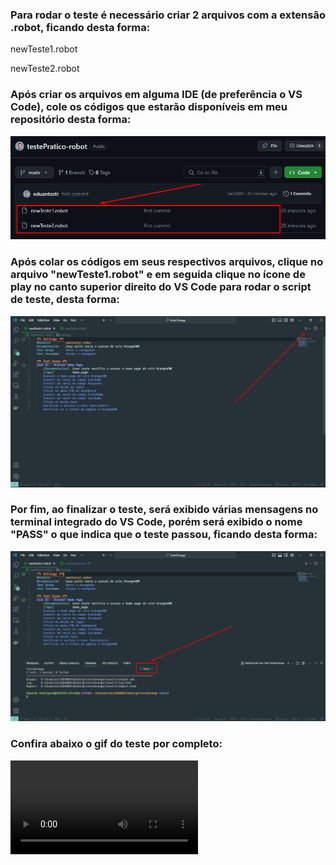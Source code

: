 ### Para rodar o teste é necessário criar 2 arquivos com a extensão .robot, ficando desta forma:

newTeste1.robot

newTeste2.robot

### Após criar os arquivos em alguma IDE (de preferência o VS Code), cole os códigos que estarão disponíveis em meu repositório desta forma:
![alt text](image.png)

### Após colar os códigos em seus respectivos arquivos, clique no arquivo "newTeste1.robot" e em seguida clique no ícone de play no canto superior direito do VS Code para rodar o script de teste, desta forma:
![alt text](image-1.png)

### Por fim, ao finalizar o teste, será exibido várias mensagens no terminal integrado do VS Code, porém será exibido o nome "PASS" o que indica que o teste passou, ficando desta forma:
![alt text](image-2.png)

### Confira abaixo o gif do teste por completo:
<video controls src="testePratico.mp4" title="Title"></video>